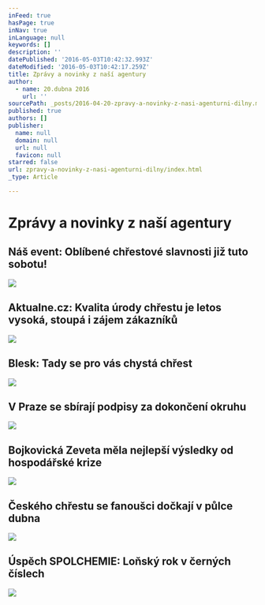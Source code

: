 ```yaml
---
inFeed: true
hasPage: true
inNav: true
inLanguage: null
keywords: []
description: ''
datePublished: '2016-05-03T10:42:32.993Z'
dateModified: '2016-05-03T10:42:17.259Z'
title: Zprávy a novinky z naší agentury
author:
  - name: 20.dubna 2016
    url: ''
sourcePath: _posts/2016-04-20-zpravy-a-novinky-z-nasi-agenturni-dilny.md
published: true
authors: []
publisher:
  name: null
  domain: null
  url: null
  favicon: null
starred: false
url: zpravy-a-novinky-z-nasi-agenturni-dilny/index.html
_type: Article

---
```

# Zprávy a novinky z naší agentury

## Náš event: Oblíbené chřestové slavnosti již tuto sobotu!
![](https://the-grid-user-content.s3-us-west-2.amazonaws.com/cd8cd104-546b-4c80-a772-1c8fdbe5f074.jpg)

## Aktualne.cz: Kvalita úrody chřestu je letos vysoká, stoupá i zájem zákazníků
![](https://the-grid-user-content.s3-us-west-2.amazonaws.com/5eec056a-219a-44d3-9bd0-f67dcd8f75a6.jpg)

## Blesk: Tady se pro vás chystá chřest
![](https://the-grid-user-content.s3-us-west-2.amazonaws.com/3e7b5013-e4d2-4892-a956-eb65973eb23f.jpg)

## V Praze se sbírají podpisy za dokončení okruhu
![](https://the-grid-user-content.s3-us-west-2.amazonaws.com/9018a3eb-cf6c-44ef-aa31-133632dc16ab.jpg)

## Bojkovická Zeveta měla nejlepší výsledky od hospodářské krize
![](https://the-grid-user-content.s3-us-west-2.amazonaws.com/540f53c1-38c3-4f8b-99f3-19d902895ffc.jpg)

## Českého chřestu se fanoušci dočkají v půlce dubna
![](https://the-grid-user-content.s3-us-west-2.amazonaws.com/0776cd82-559e-48a9-adef-f2df1be71485.jpg)

## Úspěch SPOLCHEMIE: Loňský rok v černých číslech
![](https://the-grid-user-content.s3-us-west-2.amazonaws.com/030d2c6b-67e5-45f8-9fb3-5542f2fb8ff9.jpg)